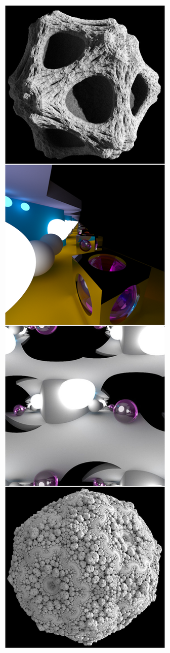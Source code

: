 ![ScreenShot](/pics/fract0.jpg)
![ScreenShot](/pics/forever.png)
![ScreenShot](/pics/welp.jpeg)
![ScreenShot](/pics/fract1.jpg)
